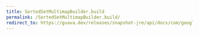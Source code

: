 ```yaml
---
title: SortedSetMultimapBuilder.build
permalink: /SortedSetMultimapBuilder.build/
redirect_to: https://guava.dev/releases/snapshot-jre/api/docs/com/google/common/collect/MultimapBuilder.SortedSetMultimapBuilder.html#build--
---
```

